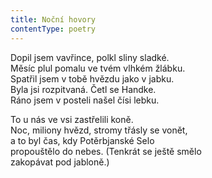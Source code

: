 ```yaml
---
title: Noční hovory
contentType: poetry
---
```


<section>

Dopil jsem vavřince, polkl sliny sladké.  
Měsíc plul pomalu ve tvém vlhkém žlábku.  
Spatřil jsem v tobě hvězdu jako v jabku.  
Byla jsi rozpitvaná. Četl se Handke.  
Ráno jsem v posteli našel čísi lebku.

To u nás ve vsi zastřelili koně.  
Noc, miliony hvězd, stromy třásly se vonět,  
a to byl čas, kdy Potěrbjanské Selo  
propouštělo do nebes. (Tenkrát se ještě smělo  
zakopávat pod jabloně.)

</section>
